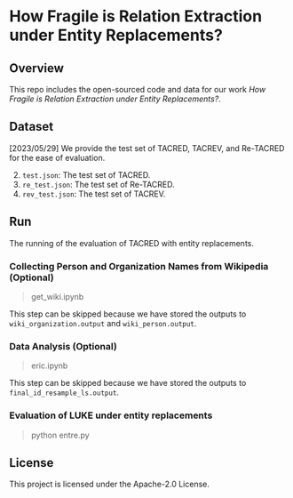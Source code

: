 
# How Fragile is Relation Extraction under Entity Replacements?

## Overview

This repo includes the open-sourced code and data for our work *How Fragile is Relation Extraction under Entity Replacements?*.

## Dataset

[2023/05/29] We provide the test set of TACRED, TACREV, and Re-TACRED for the ease of evaluation.

2. `test.json`: The test set of TACRED.
3. `re_test.json`: The test set of Re-TACRED.
4. `rev_test.json`: The test set of TACREV.

## Run

The running of the evaluation of TACRED with entity replacements.

### Collecting Person and Organization Names from Wikipedia (Optional)
>get_wiki.ipynb

This step can be skipped because we have stored the outputs to `wiki_organization.output` and `wiki_person.output`.

### Data Analysis (Optional)
>eric.ipynb

This step can be skipped because we have stored the outputs to `final_id_resample_ls.output`.

### Evaluation of LUKE under entity replacements
>python entre.py

## License

This project is licensed under the Apache-2.0 License.